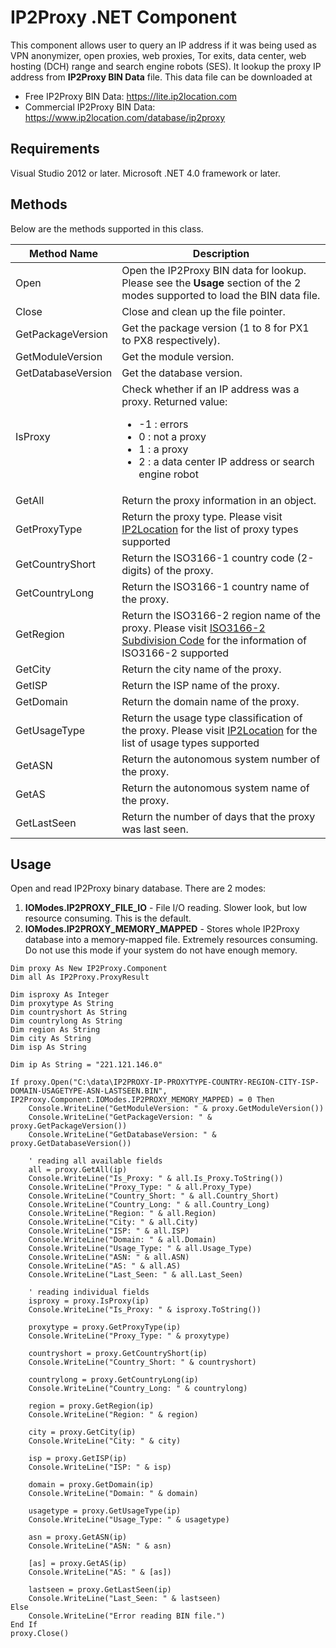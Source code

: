 # IP2Proxy .NET Component

This component allows user to query an IP address if it was being used as VPN anonymizer, open proxies, web proxies, Tor exits, data center, web hosting (DCH) range and search engine robots (SES). It lookup the proxy IP address from **IP2Proxy BIN Data** file. This data file can be downloaded at

* Free IP2Proxy BIN Data: https://lite.ip2location.com
* Commercial IP2Proxy BIN Data: https://www.ip2location.com/database/ip2proxy

## Requirements

Visual Studio 2012 or later.
Microsoft .NET 4.0 framework or later.

## Methods
Below are the methods supported in this class.

|Method Name|Description|
|---|---|
|Open|Open the IP2Proxy BIN data for lookup. Please see the **Usage** section of the 2 modes supported to load the BIN data file.|
|Close|Close and clean up the file pointer.|
|GetPackageVersion|Get the package version (1 to 8 for PX1 to PX8 respectively).|
|GetModuleVersion|Get the module version.|
|GetDatabaseVersion|Get the database version.|
|IsProxy|Check whether if an IP address was a proxy. Returned value:<ul><li>-1 : errors</li><li>0 : not a proxy</li><li>1 : a proxy</li><li>2 : a data center IP address or search engine robot</li></ul>|
|GetAll|Return the proxy information in an object.|
|GetProxyType|Return the proxy type. Please visit <a href="https://www.ip2location.com/database/px8-ip-proxytype-country-region-city-isp-domain-usagetype-asn-lastseen" target="_blank">IP2Location</a> for the list of proxy types supported|
|GetCountryShort|Return the ISO3166-1 country code (2-digits) of the proxy.|
|GetCountryLong|Return the ISO3166-1 country name of the proxy.|
|GetRegion|Return the ISO3166-2 region name of the proxy. Please visit <a href="https://www.ip2location.com/free/iso3166-2" target="_blank">ISO3166-2 Subdivision Code</a> for the information of ISO3166-2 supported|
|GetCity|Return the city name of the proxy.|
|GetISP|Return the ISP name of the proxy.|
|GetDomain|Return the domain name of the proxy.|
|GetUsageType|Return the usage type classification of the proxy. Please visit <a href="https://www.ip2location.com/database/px8-ip-proxytype-country-region-city-isp-domain-usagetype-asn-lastseen" target="_blank">IP2Location</a> for the list of usage types supported|
|GetASN|Return the autonomous system number of the proxy.|
|GetAS|Return the autonomous system name of the proxy.|
|GetLastSeen|Return the number of days that the proxy was last seen.|

## Usage

Open and read IP2Proxy binary database. There are 2 modes:

1. **IOModes.IP2PROXY_FILE_IO** - File I/O reading. Slower look, but low resource consuming. This is the default.
2. **IOModes.IP2PROXY_MEMORY_MAPPED** - Stores whole IP2Proxy database into a memory-mapped file. Extremely resources consuming. Do not use this mode if your system do not have enough memory.

```vb.net
Dim proxy As New IP2Proxy.Component
Dim all As IP2Proxy.ProxyResult

Dim isproxy As Integer
Dim proxytype As String
Dim countryshort As String
Dim countrylong As String
Dim region As String
Dim city As String
Dim isp As String

Dim ip As String = "221.121.146.0"

If proxy.Open("C:\data\IP2PROXY-IP-PROXYTYPE-COUNTRY-REGION-CITY-ISP-DOMAIN-USAGETYPE-ASN-LASTSEEN.BIN", IP2Proxy.Component.IOModes.IP2PROXY_MEMORY_MAPPED) = 0 Then
	Console.WriteLine("GetModuleVersion: " & proxy.GetModuleVersion())
	Console.WriteLine("GetPackageVersion: " & proxy.GetPackageVersion())
	Console.WriteLine("GetDatabaseVersion: " & proxy.GetDatabaseVersion())

	' reading all available fields
	all = proxy.GetAll(ip)
	Console.WriteLine("Is_Proxy: " & all.Is_Proxy.ToString())
	Console.WriteLine("Proxy_Type: " & all.Proxy_Type)
	Console.WriteLine("Country_Short: " & all.Country_Short)
	Console.WriteLine("Country_Long: " & all.Country_Long)
	Console.WriteLine("Region: " & all.Region)
	Console.WriteLine("City: " & all.City)
	Console.WriteLine("ISP: " & all.ISP)
	Console.WriteLine("Domain: " & all.Domain)
	Console.WriteLine("Usage_Type: " & all.Usage_Type)
	Console.WriteLine("ASN: " & all.ASN)
	Console.WriteLine("AS: " & all.AS)
	Console.WriteLine("Last_Seen: " & all.Last_Seen)

	' reading individual fields
	isproxy = proxy.IsProxy(ip)
	Console.WriteLine("Is_Proxy: " & isproxy.ToString())

	proxytype = proxy.GetProxyType(ip)
	Console.WriteLine("Proxy_Type: " & proxytype)

	countryshort = proxy.GetCountryShort(ip)
	Console.WriteLine("Country_Short: " & countryshort)

	countrylong = proxy.GetCountryLong(ip)
	Console.WriteLine("Country_Long: " & countrylong)

	region = proxy.GetRegion(ip)
	Console.WriteLine("Region: " & region)

	city = proxy.GetCity(ip)
	Console.WriteLine("City: " & city)

	isp = proxy.GetISP(ip)
	Console.WriteLine("ISP: " & isp)

	domain = proxy.GetDomain(ip)
	Console.WriteLine("Domain: " & domain)

	usagetype = proxy.GetUsageType(ip)
	Console.WriteLine("Usage_Type: " & usagetype)

	asn = proxy.GetASN(ip)
	Console.WriteLine("ASN: " & asn)

	[as] = proxy.GetAS(ip)
	Console.WriteLine("AS: " & [as])

	lastseen = proxy.GetLastSeen(ip)
	Console.WriteLine("Last_Seen: " & lastseen)
Else
	Console.WriteLine("Error reading BIN file.")
End If
proxy.Close()

```
